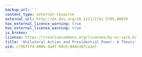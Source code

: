 ```yaml
---
backup_url: ''
content_type: external-resource
external_url: http://dx.doi.org/10.1111/1741-5705.00070
has_external_licence_warning: true
has_external_license_warning: true
is_broken: ''
license: https://creativecommons.org/licenses/by-nc-sa/4.0/
title: 'Unilateral Action and Presidential Power: A Theory'
uid: c79bfff4-800b-4a9f-99c9-044e387ca2ef
---
```

